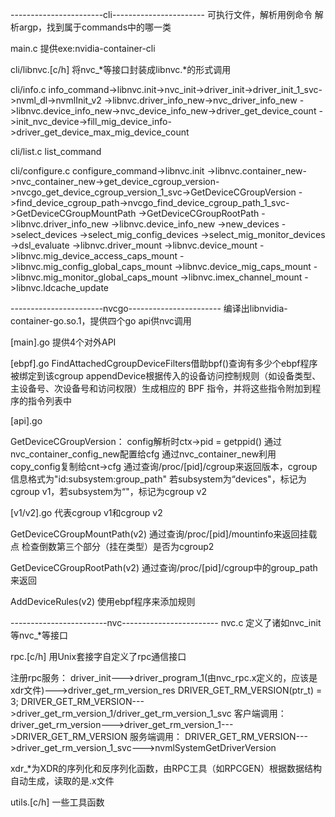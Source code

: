 -----------------------cli-----------------------
可执行文件，解析用例命令
解析argp，找到属于commands中的哪一类

main.c 提供exe:nvidia-container-cli

cli/libnvc.[c/h] 将nvc_*等接口封装成libnvc.*的形式调用

cli/info.c
info_command->libnvc.init->nvc_init->driver_init->driver_init_1_svc->nvml_dl->nvmlInit_v2
            ->libnvc.driver_info_new->nvc_driver_info_new
            ->libnvc.device_info_new->nvc_device_info_new->driver_get_device_count
                                                         ->init_nvc_device->fill_mig_device_info->driver_get_device_max_mig_device_count

cli/list.c
list_command

cli/configure.c
configure_command->libnvc.init
                 ->libnvc.container_new->nvc_container_new->get_device_cgroup_version->nvcgo_get_device_cgroup_version_1_svc->GetDeviceCGroupVersion
                                                          ->find_device_cgroup_path->nvcgo_find_device_cgroup_path_1_svc->GetDeviceCGroupMountPath
                                                                                                                        ->GetDeviceCGroupRootPath
                 ->libnvc.driver_info_new
                 ->libnvc.device_info_new
                 ->new_devices
                 ->select_devices
                 ->select_mig_config_devices
                 ->select_mig_monitor_devices
                 ->dsl_evaluate
                 ->libnvc.driver_mount
                 ->libnvc.device_mount
                 ->libnvc.mig_device_access_caps_mount
                 ->libnvc.mig_config_global_caps_mount
                 ->libnvc.device_mig_caps_mount
                 ->libnvc.mig_monitor_global_caps_mount
                 ->libnvc.imex_channel_mount
                 ->libnvc.ldcache_update

-----------------------nvcgo-----------------------
编译出libnvidia-container-go.so.1，提供四个go api供nvc调用

[main].go 提供4个对外API

[ebpf].go
FindAttachedCgroupDeviceFilters借助bpf()查询有多少个ebpf程序被绑定到该cgroup
appendDevice根据传入的设备访问控制规则（如设备类型、主设备号、次设备号和访问权限）生成相应的 BPF 指令，并将这些指令附加到程序的指令列表中

[api].go

GetDeviceCGroupVersion：
config解析时ctx->pid = getppid()
通过nvc_container_config_new配置给cfg
通过nvc_container_new利用copy_config复制给cnt->cfg
通过查询/proc/[pid]/cgroup来返回版本，cgroup信息格式为"id:subsystem:group_path"
若subsystem为“devices"，标记为cgroup v1，若subsystem为“"，标记为cgroup v2

[v1/v2].go 代表cgroup v1和cgroup v2

GetDeviceCGroupMountPath(v2)
通过查询/proc/[pid]/mountinfo来返回挂载点
检查倒数第三个部分（挂在类型）是否为cgroup2

GetDeviceCGroupRootPath(v2)
通过查询/proc/[pid]/cgroup中的group_path来返回

AddDeviceRules(v2)
使用ebpf程序来添加规则

------------------------nvc------------------------
nvc.c 定义了诸如nvc_init等nvc_*等接口

rpc.[c/h] 用Unix套接字自定义了rpc通信接口

注册rpc服务：
driver_init--->driver_program_1(由nvc_rpc.x定义的，应该是xdr文件)--->driver_get_rm_version_res DRIVER_GET_RM_VERSION(ptr_t) = 3;
DRIVER_GET_RM_VERSION--->driver_get_rm_version_1/driver_get_rm_version_1_svc
客户端调用：
driver_get_rm_version--->driver_get_rm_version_1--->DRIVER_GET_RM_VERSION
服务端调用：
DRIVER_GET_RM_VERSION--->driver_get_rm_version_1_svc--->nvmlSystemGetDriverVersion

xdr_*为XDR的序列化和反序列化函数，由RPC工具（如RPCGEN）根据数据结构自动生成，读取的是.x文件

utils.[c/h] 一些工具函数